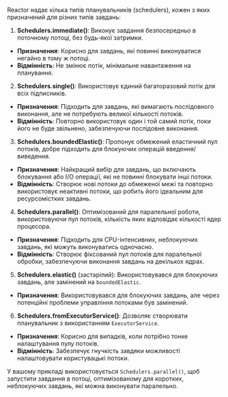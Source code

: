 Reactor надає кілька типів планувальників (schedulers), кожен з яких призначений для різних типів завдань:

1. **Schedulers.immediate()**: Виконує завдання безпосередньо в поточному потоці, без будь-якої затримки.
  - **Призначення**: Корисно для завдань, які повинні виконуватися негайно в тому ж потоці.
  - **Відмінність**: Не змінює потік, мінімальне навантаження на планування.

2. **Schedulers.single()**: Використовує єдиний багаторазовий потік для всіх підписників.
  - **Призначення**: Підходить для завдань, які вимагають послідовного виконання, але не потребують великої кількості потоків.
  - **Відмінність**: Повторно використовує один і той самий потік, поки його не буде звільнено, забезпечуючи послідовне виконання.

3. **Schedulers.boundedElastic()**: Пропонує обмежений еластичний пул потоків, добре підходить для блокуючих операцій введення/виведення.
  - **Призначення**: Найкращий вибір для завдань, що включають блокування або I/O операції, які не повинні блокувати інші потоки.
  - **Відмінність**: Створює нові потоки до обмеженої межі та повторно використовує неактивні потоки, що робить його ідеальним для ресурсомістких завдань.

4. **Schedulers.parallel()**: Оптимізований для паралельної роботи, використовуючи пул потоків, кількість яких відповідає кількості ядер процесора.
  - **Призначення**: Підходить для CPU-інтенсивних, неблокуючих завдань, які можуть виконуватись одночасно.
  - **Відмінність**: Створює фіксований пул потоків для паралельної обробки, забезпечуючи виконання завдань на декількох ядрах.

5. **Schedulers.elastic()** (застарілий): Використовувався для блокуючих завдань, але замінений на `boundedElastic`.
  - **Призначення**: Використовувався для блокуючих завдань, але через потенційні проблеми управління потоками був замінений.

6. **Schedulers.fromExecutorService()**: Дозволяє створювати планувальник з використанням `ExecutorService`.
  - **Призначення**: Корисно для випадків, коли потрібно тонке налаштування пулу потоків.
  - **Відмінність**: Забезпечує гнучкість завдяки можливості налаштовувати користувацькі потоки.

У вашому прикладі використовується `Schedulers.parallel()`, щоб запустити завдання в потоці, оптимізованому для коротких, неблокуючих завдань, які можна виконувати паралельно.